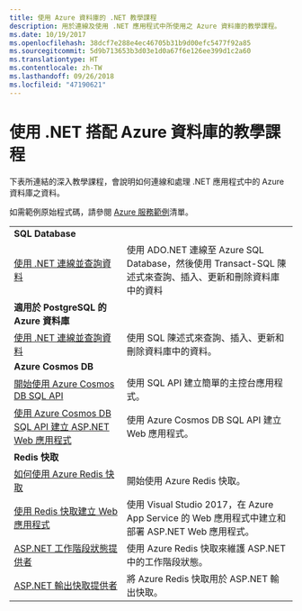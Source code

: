```yaml
---
title: 使用 Azure 資料庫的 .NET 教學課程
description: 用於連線及使用 .NET 應用程式中所使用之 Azure 資料庫的教學課程。
ms.date: 10/19/2017
ms.openlocfilehash: 38dcf7e288e4ec46705b31b9d00efc5477f92a85
ms.sourcegitcommit: 5d9b713653b3d03e1d0a67f6e126ee399d1c2a60
ms.translationtype: HT
ms.contentlocale: zh-TW
ms.lasthandoff: 09/26/2018
ms.locfileid: "47190621"
---
```

# <a name="tutorials-for-using-net-with-azure-databases"></a>使用 .NET 搭配 Azure 資料庫的教學課程

下表所連結的深入教學課程，會說明如何連線和處理 .NET 應用程式中的 Azure 資料庫之資料。

如需範例原始程式碼，請參閱 [Azure 服務範例](https://azure.microsoft.com/resources/samples/?platform=dotnet)清單。

| | |
|---|---|
| **SQL Database** ||
| [使用 .NET 連線並查詢資料][1] | 使用 ADO.NET 連線至 Azure SQL Database，然後使用 Transact-SQL 陳述式來查詢、插入、更新和刪除資料庫中的資料 | 
| **適用於 PostgreSQL 的 Azure 資料庫** ||
| [使用 .NET 連線並查詢資料][2] | 使用 SQL 陳述式來查詢、插入、更新和刪除資料庫中的資料。 | 
| **Azure Cosmos DB** ||
| [開始使用 Azure Cosmos DB SQL API][4] | 使用 SQL API 建立簡單的主控台應用程式。 | 
| [使用 Azure Cosmos DB SQL API 建立 ASP.NET Web 應用程式][3] | 使用 Azure Cosmos DB SQL API 建立 Web 應用程式。 | 
| **Redis 快取** | |
| [如何使用 Azure Redis 快取][6] | 開始使用 Azure Redis 快取。 |
| [使用 Redis 快取建立 Web 應用程式][5] | 使用 Visual Studio 2017，在 Azure App Service 的 Web 應用程式中建立和部署 ASP.NET Web 應用程式。  | 
| [ASP.NET 工作階段狀態提供者][7] | 使用 Azure Redis 快取來維護 ASP.NET 中的工作階段狀態。  | 
| [ASP.NET 輸出快取提供者][8] | 將 Azure Redis 快取用於 ASP.NET 輸出快取。  | 
 

[1]: /azure/sql-database/sql-database-connect-query-dotnet
[2]: /azure/postgresql/connect-csharp
[3]: /azure/cosmos-db/sql-api-dotnet-application
[4]: /azure/cosmos-db/sql-api-get-started
[5]: /azure/redis-cache/cache-web-app-howto
[6]: /azure/redis-cache/cache-dotnet-how-to-use-azure-redis-cache
[7]: /azure/redis-cache/cache-aspnet-session-state-provider
[8]: /azure/redis-cache/cache-aspnet-output-cache-provider
